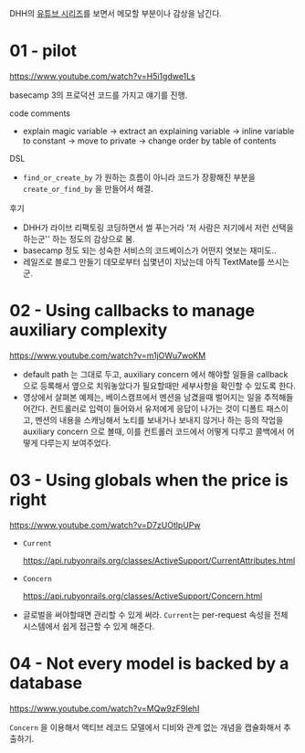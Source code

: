 
DHH의 [유튜브 시리즈](https://www.youtube.com/playlist?list=PL3m89j0mV0pdNAg6x9oq6S8Qz_4C-yuwj)를 보면서 메모할 부분이나 감상을 남긴다.

# 01 - pilot

https://www.youtube.com/watch?v=H5i1gdwe1Ls

basecamp 3의 프로덕션 코드를 가지고 얘기를 진행.

code comments

- explain magic variable -> extract an explaining variable -> inline variable to constant -> move to private -> change order by table of contents

DSL

- `find_or_create_by` 가 원하는 흐름이 아니라 코드가 장황해진 부분을 `create_or_find_by` 을 만들어서 해결.

후기

- DHH가 라이브 리팩토링 코딩하면서 썰 푸는거라 '저 사람은 저기에서 저런 선택을 하는군'' 하는 정도의 감상으로 봄.
- basecamp 정도 되는 성숙한 서비스의 코드베이스가 어떤지 엿보는 재미도..
- 레일즈로 블로그 만들기 데모로부터 십몇년이 지났는데 아직 TextMate를 쓰시는군.

# 02 - Using callbacks to manage auxiliary complexity

https://www.youtube.com/watch?v=m1jOWu7woKM

- default path 는 그대로 두고, auxiliary concern 에서 해야할 일들을 callback 으로 등록해서 옆으로 치워놓았다가 필요할때만 세부사항을 확인할 수 있도록 한다.
- 영상에서 살펴본 예제는, 베이스캠프에서 멘션을 남겼을때 벌어지는 일을 추적해들어간다. 컨트롤러로 입력이 들어와서 유저에게 응답이 나가는 것이 디폴트 패스이고, 멘션의 내용을 스캐닝해서 노티를 보내거나 보내지 않거나 하는 등의 작업을 auxiliary concern 으로 볼때, 이를 컨트롤러 코드에서 어떻게 다루고 콜백에서 어떻게 다루는지 보여주었다.

# 03 - Using globals when the price is right

https://www.youtube.com/watch?v=D7zUOtlpUPw

- `Current`

  https://api.rubyonrails.org/classes/ActiveSupport/CurrentAttributes.html
- `Concern`

  https://api.rubyonrails.org/classes/ActiveSupport/Concern.html

- 글로벌을 써야할때면 관리할 수 있게 써라.  `Current`는 per-request 속성을 전체 시스템에서 쉽게 접근할 수 있게 해준다.

# 04 - Not every model is backed by a database

https://www.youtube.com/watch?v=MQw9zF9IehI

`Concern` 을 이용해서 액티브 레코드 모델에서 디비와 관계 없는 개념을 캡슐화해서 추출하기.
